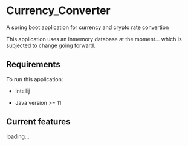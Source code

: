 # Currency_Converter
A spring boot application for currency  and crypto rate convertion

This application uses an inmemory database at the moment... which is subjected to change going forward.

## Requirements
To run this application:

  * Intellij
  
  * Java version >= 11
  
## Current features

  loading...

